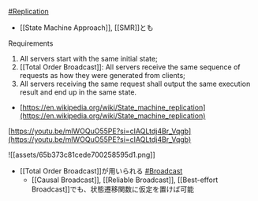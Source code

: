 [#Replication](Replication)

- [[State Machine Approach]], [[SMR]]とも

Requirements
1. All servers start with the same initial state;
2. [[Total Order Broadcast]]: All servers receive the same sequence of requests as how they were generated from clients;
3. All servers receiving the same request shall output the same execution result and end up in the same state.

- [https://en.wikipedia.org/wiki/State_machine_replication](https://en.wikipedia.org/wiki/State_machine_replication)

[https://youtu.be/mlWOQuO55PE?si=cIAQLtdj4Br_Vqgb](https://youtu.be/mlWOQuO55PE?si=cIAQLtdj4Br_Vqgb)


![[assets/65b373c81cede700258595d1.png]]
- [[Total Order Broadcast]]が用いられる [#Broadcast](Broadcast)
	- [[Causal Broadcast]], [[Reliable Broadcast]], [[Best-effort Broadcast]]でも、状態遷移関数に仮定を置けば可能

